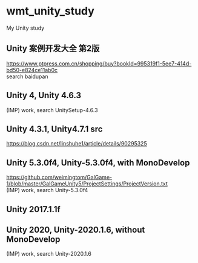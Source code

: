 # wmt_unity_study
My Unity study

## Unity 案例开发大全 第2版  
https://www.ptpress.com.cn/shopping/buy?bookId=995319f1-5ee7-414d-bd50-e824ce11ab0c  
search baidupan  

## Unity 4, Unity 4.6.3    
(IMP) work, search UnitySetup-4.6.3  

## Unity 4.3.1, Unity4.7.1 src      
https://blog.csdn.net/linshuhe1/article/details/90295325  

## Unity 5.3.0f4, Unity-5.3.0f4, with MonoDevelop    
https://github.com/weimingtom/GalGame-1/blob/master/GalGameUnity5/ProjectSettings/ProjectVersion.txt  
(IMP) work, search Unity-5.3.0f4    

## Unity 2017.1.1f  

## Unity 2020, Unity-2020.1.6, without MonoDevelop    
(IMP) work, search Unity-2020.1.6    

